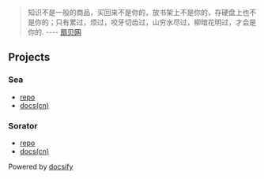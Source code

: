 > 知识不是一般的商品，买回来不是你的，放书架上不是你的，存硬盘上也不是你的；只有累过，烦过，咬牙切齿过，山穷水尽过，柳暗花明过，才会是你的.
> ---- [扇贝网](https://www.shanbay.com)

## Projects

### Sea

- [repo](https://github.com/shanbay/sea)
- [docs(cn)](sea/cn)

### Sorator
- [repo](https://github.com/shanbay/sorator)
- [docs(cn)](sorator/cn)


Powered by [docsify](https://docsify.js.org/#/)
